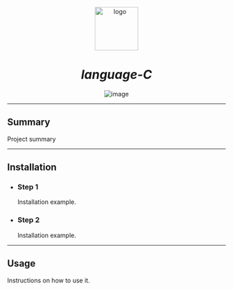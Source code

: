 
<p align="center">
<img src="https://github.githubassets.com/images/modules/logos_page/GitHub-Mark.png" alt="logo" width="100px">

<h1 align="center"><i>language-C</i></h1>

</p>

<p align="center">
<img src="https://img.shields.io/badge/Code-technology-informational?style=flat&logo=technology&logoColor=white&color=2bbc8a" alt="image" />

</p>

---

## Summary

Project summary

---

## Installation

- ### Step 1

    Installation example.

- ### Step 2

    Installation example.

---

## Usage

Instructions on how to use it.
